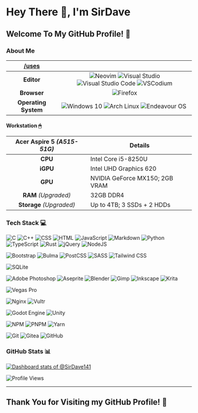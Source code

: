 # Hey There 👋, I'm SirDave

## Welcome To My GitHub Profile! 🌟

### About Me

|[/uses](https://uses.tech "A collection of websites, which describe what technology people use.")||
| :-: | :-: |
|**Editor**| ![Neovim](https://img.shields.io/badge/NeoVim-3C3836?style=for-the-badge&logo=neovim&logoColor=FBF1C7&labelColor=427B58)​ ![Visual Studio](https://img.shields.io/badge/Visual%20Studio-3C3836?style=for-the-badge) ![Visual Studio Code](https://img.shields.io/badge/Visual%20Studio%20Code-3C3836?style=for-the-badge) ![VSCodium](https://img.shields.io/badge/VSCodium-3C3836?style=for-the-badge&logo=vscodium&logoColor=FBF1C7&labelColor=076678) |
|**Browser**| ![Firefox](https://img.shields.io/badge/Firefox-3C3836?style=for-the-badge&logo=firefoxbrowser&logoColor=FBF1C7&labelColor=AF3A03) |
|**Operating System**| ![Windows 10](https://img.shields.io/badge/Windows%2010-3C3836?style=for-the-badge)​​ ![Arch Linux](https://img.shields.io/badge/Arch%20Linux-3C3836?style=for-the-badge&logo=archlinux&logoColor=FBF1C7&labelColor=076678) ![Endeavour OS](https://img.shields.io/badge/Endeavour%20OS-3C3836?style=for-the-badge&logo=endeavouros&logoColor=FBF1C7&labelColor=8F3F71) ​|

#### Workstation 🖱

| Acer Aspire 5  _(A515-51G)_ | Details |
| :-: | - |
| **CPU** | Intel Core i5-8250U |
| **iGPU** | Intel UHD Graphics 620 |
| **GPU** | NVIDIA GeForce MX150; 2GB VRAM |
| **RAM** *(Upgraded)* | 32GB DDR4 |
| **Storage** *(Upgraded)* | Up to 4TB; 3 SSDs + 2 HDDs |

### Tech Stack 💻

![C](https://img.shields.io/badge/c-3C3836?style=for-the-badge&logo=c&logoColor=FBF1C7&labelColor=076678) ![C++](https://img.shields.io/badge/c++-3C3836?style=for-the-badge&logo=cplusplus&logoColor=FBF1C7&labelColor=076678) ![CSS](https://img.shields.io/badge/CSS-3C3836?style=for-the-badge&logo=css3&logoColor=FBF1C7&labelColor=458588) ![HTML](https://img.shields.io/badge/HTML-3C3836?style=for-the-badge&logo=html5&logoColor=FBF1C7&labelColor=AF3A03) ![JavaScript](https://img.shields.io/badge/JavaScript-3C3836?style=for-the-badge&logo=javascript&logoColor=FBF1C7&labelColor=B57614) ![Markdown](https://img.shields.io/badge/Markdown-3C3836?style=for-the-badge&logo=markdown&logoColor=FBF1C7) ![Python](https://img.shields.io/badge/Python-3C3836?style=for-the-badge&logo=python&logoColor=FBF1C7&labelColor=427B58) ![TypeScript](https://img.shields.io/badge/TypeScript-3C3836?style=for-the-badge&logo=typescript&logoColor=FBF1C7&labelColor=458588) ![Rust](https://img.shields.io/badge/Rust-3C3836?style=for-the-badge&logo=rust&logoColor=FBF1C7&labelColor=504945)
![jQuery](https://img.shields.io/badge/JQuery-3C3836?style=for-the-badge&logo=jquery&logoColor=FBF1C7&labelColor=076678) ![NodeJS](https://img.shields.io/badge/Node.js-3C3836?style=for-the-badge&logo=node.js&logoColor=FBF1C7&labelColor=79740E)

![Bootstrap](https://img.shields.io/badge/Bootstrap-3C3836?style=for-the-badge&logo=bootstrap&logoColor=FBF1C7&labelColor=8F3F71) ![Bulma](https://img.shields.io/badge/Bulma-3C3836?style=for-the-badge&logo=bulma&logoColor=FBF1C7&labelColor=689D6A) ![PostCSS](https://img.shields.io/badge/PostCSS-3C3836?style=for-the-badge&logo=postcss&logoColor=FBF1C7&labelColor=9D0006) ![SASS](https://img.shields.io/badge/SASS-3C3836?style=for-the-badge&logo=SASS&logoColor=FBF1C7&labelColor=B16286) ![Tailwind CSS](https://img.shields.io/badge/Tailwind_CSS-3C3836?style=for-the-badge&logo=tailwind-css&logoColor=FBF1C7&labelColor=458588)

![SQLite](https://img.shields.io/badge/SQLite-3C3836?style=for-the-badge&logo=sqlite&logoColor=FBF1C7&labelColor=076678)

![Adobe Photoshop](https://img.shields.io/badge/Adobe_Photoshop-3C3836?style=for-the-badge&logo=adobe%20photoshop&logoColor=FBF1C7&labelColor=458588) ![Aseprite](https://img.shields.io/badge/Aseprite-3C3836?style=for-the-badge&logo=Aseprite&logoColor=FBF1C7&labelColor=665C54) ![Blender](https://img.shields.io/badge/Blender-3C3836?style=for-the-badge&logo=blender&logoColor=FBF1C7&labelColor=D65D0E) ![Gimp](https://img.shields.io/badge/Gimp-3C3836?style=for-the-badge&logo=gimp&logoColor=FBF1C7&labelColor=504945) ![Inkscape](https://img.shields.io/badge/Inkscape-3C3836?style=for-the-badge&logo=inkscape&logoColor=FBF1C7&labelColor=7C6F64) ![Krita](https://img.shields.io/badge/Krita-3C3836?style=for-the-badge&logo=krita&logoColor=FBF1C7&labelColor=076678)

![Vegas Pro](https://img.shields.io/badge/Vegas_Pro-3C3836?style=for-the-badge&logo=vegas&logoColor=FBF1C7&labelColor=504945)

![Nginx](https://img.shields.io/badge/NGINX-3C3836?style=for-the-badge&logo=nginx&logoColor=FBF1C7&labelColor=427B58) ![Vultr](https://img.shields.io/badge/Vultr-3C3836?style=for-the-badge&logo=vultr&logoColor=FBF1C7&labelColor=076678)

![Godot Engine](https://img.shields.io/badge/Godot_Engine-3C3836?style=for-the-badge&logo=godot%20engine&logoColor=FBF1C7&labelColor=076678) ![Unity](https://img.shields.io/badge/Unity-3C3836?style=for-the-badge&logo=unity&logoColor=FBF1C7&labelColor=504945)

![NPM](https://img.shields.io/badge/NPM-3C3836?style=for-the-badge&logo=npm&logoColor=FBF1C7&labelColor=CC241D) ![PNPM](https://img.shields.io/badge/PNPM-3C3836?style=for-the-badge&logo=pnpm&logoColor=FBF1C7&labelColor=B57614) ![Yarn](https://img.shields.io/badge/Yarn-3C3836?style=for-the-badge&logo=yarn&logoColor=FBF1C7&labelColor=458588)

![Git](https://img.shields.io/badge/Git-3C3836?style=for-the-badge&logo=git&logoColor=FBF1C7&labelColor=AF3A03) ![Gitea](https://img.shields.io/badge/Gitea-3C3836?style=for-the-badge&logo=gitea&logoColor=FBF1C7&labelColor=427B58) ![GitHub](https://img.shields.io/badge/Github-3C3836?style=for-the-badge&logo=github&logoColor=FBF1C7&labelColor=504945)

### GitHub Stats 📊

<!-- Made with [OSS Insight](https://ossinsight.io/) -->

[![Dashboard stats of @SirDave141](https://next.ossinsight.io/widgets/official/compose-user-dashboard-stats/thumbnail.png?user_id=102987395&image_size=auto&color_scheme=dark)](https://next.ossinsight.io/widgets/official/compose-user-dashboard-stats?user_id=102987395)

![Profile Views](https://count.ayaya.beauty/get/@:SirDave141?theme=rule34)

---

## Thank You for Visiting my GitHub Profile! 🤍